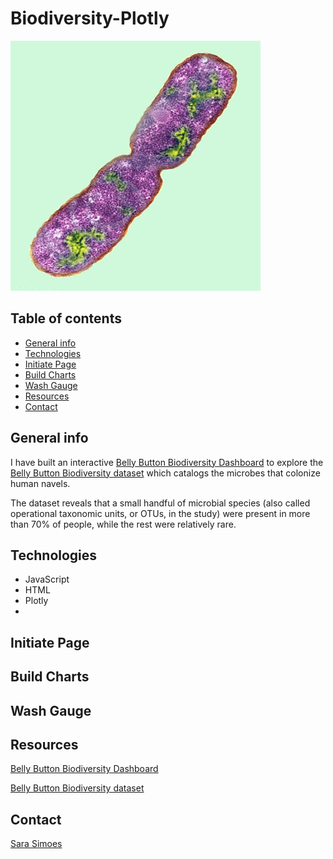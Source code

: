 # Biodiversity-Plotly

![Bacteria](Images/bacteria.png)

## Table of contents
* [General info](#general-info)
* [Technologies](#technologies) 
* [Initiate Page](#initiate-page)
* [Build Charts](#build-charts)
* [Wash Gauge](#wash-gauge)
* [Resources](#resources)
* [Contact](#contact)

## General info

I have built an interactive [Belly Button Biodiversity Dashboard](https://ssimoes48.github.io/Biodiversity-Plotly/) to explore the [Belly Button Biodiversity dataset](http://robdunnlab.com/projects/belly-button-biodiversity/) which catalogs the microbes that colonize human navels.

The dataset reveals that a small handful of microbial species (also called operational taxonomic units, or OTUs, in the study) were present in more than 70% of people, while the rest were relatively rare.
## Technologies 
* JavaScript
* HTML
* Plotly
* 

## Initiate Page 

## Build Charts

## Wash Gauge 

## Resources 

[Belly Button Biodiversity Dashboard](https://ssimoes48.github.io/Biodiversity-Plotly/)

[Belly Button Biodiversity dataset](http://robdunnlab.com/projects/belly-button-biodiversity/)

## Contact

[Sara Simoes](https://github.com/Ssimoes48)
